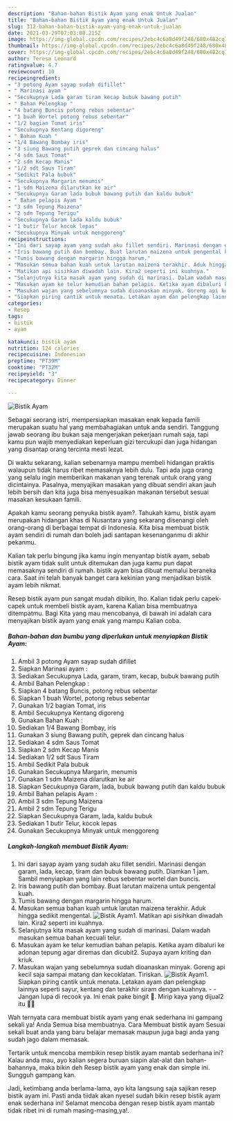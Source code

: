 ```yaml
---
description: "Bahan-bahan Bistik Ayam yang enak Untuk Jualan"
title: "Bahan-bahan Bistik Ayam yang enak Untuk Jualan"
slug: 312-bahan-bahan-bistik-ayam-yang-enak-untuk-jualan
date: 2021-03-29T07:03:08.215Z
image: https://img-global.cpcdn.com/recipes/2ebc4c6a8d49f248/680x482cq70/bistik-ayam-foto-resep-utama.jpg
thumbnail: https://img-global.cpcdn.com/recipes/2ebc4c6a8d49f248/680x482cq70/bistik-ayam-foto-resep-utama.jpg
cover: https://img-global.cpcdn.com/recipes/2ebc4c6a8d49f248/680x482cq70/bistik-ayam-foto-resep-utama.jpg
author: Teresa Leonard
ratingvalue: 4.7
reviewcount: 10
recipeingredient:
- "3 potong Ayam sayap sudah difillet"
- " Marinasi ayam "
- "Secukupnya Lada garam tiram kecap bubuk bawang putih"
- " Bahan Pelengkap "
- "4 batang Buncis potong rebus sebentar"
- "1 buah Wortel potong rebus sebentar"
- "1/2 bagian Tomat iris"
- "Secukupnya Kentang digoreng"
- " Bahan Kuah "
- "1/4 Bawang Bombay iris"
- "3 siung Bawang putih geprek dan cincang halus"
- "4 sdm Saus Tomat"
- "2 sdm Kecap Manis"
- "1/2 sdt Saus Tiram"
- "Sedikit Pala bubuk"
- "Secukupnya Margarin menumis"
- "1 sdm Maizena dilarutkan ke air"
- "Secukupnya Garam lada bubuk bawang putih dan kaldu bubuk"
- " Bahan pelapis Ayam "
- "3 sdm Tepung Maizena"
- "2 sdm Tepung Terigu"
- "Secukupnya Garam lada kaldu bubuk"
- "1 butir Telur kocok lepas"
- "Secukupnya Minyak untuk menggoreng"
recipeinstructions:
- "Ini dari sayap ayam yang sudah aku fillet sendiri. Marinasi dengan garam, lada, kecap, tiram dan bubuk bawang putih. Diamkan 1 jam. Sambil menyiapkan yang lain rebus sebentar wortel dan buncis."
- "Iris bawang putih dan bombay. Buat larutan maizena untuk pengental kuah."
- "Tumis bawang dengan margarin hingga harum."
- "Masukan semua bahan kuah untuk larutan maizena terakhir. Aduk hingga sedikit mengental."
- "Matikan api sisihkan diwadah lain. Kira2 seperti ini kuahnya."
- "Selanjutnya kita masak ayam yang sudah di marinasi. Dalam wadah masukan semua bahan kecuali telur."
- "Masukan ayam ke telur kemudian bahan pelapis. Ketika ayam dibaluri ke adonan tepung agar diremas dan dicubit2. Supaya ayam kriting dan kriuk."
- "Masukan wajan yang sebelumnya sudah dioanaskan minyak. Goreng api kecil saja sampai matang dan kecoklatan. Tiriskan."
- "Siapkan piring cantik untuk menata. Letakan ayam dan pelengkap lainnya seperti sayur, kentang dan terakhir siram dengan kuahnya.   Jangan lupa di recook ya. Ini enak pake bingit 🤩. Mirip kaya yang dijual2 itu 🤭😂"
categories:
- Resep
tags:
- bistik
- ayam

katakunci: bistik ayam 
nutrition: 124 calories
recipecuisine: Indonesian
preptime: "PT39M"
cooktime: "PT32M"
recipeyield: "3"
recipecategory: Dinner

---
```



![Bistik Ayam](https://img-global.cpcdn.com/recipes/2ebc4c6a8d49f248/680x482cq70/bistik-ayam-foto-resep-utama.jpg)

Sebagai seorang istri, mempersiapkan masakan enak kepada famili merupakan suatu hal yang membahagiakan untuk anda sendiri. Tanggung jawab seorang ibu bukan saja mengerjakan pekerjaan rumah saja, tapi kamu pun wajib menyediakan keperluan gizi tercukupi dan juga hidangan yang disantap orang tercinta mesti lezat.

Di waktu  sekarang, kalian sebenarnya mampu membeli hidangan praktis walaupun tidak harus ribet memasaknya lebih dulu. Tapi ada juga orang yang selalu ingin memberikan makanan yang terenak untuk orang yang dicintainya. Pasalnya, menyajikan masakan yang dibuat sendiri akan jauh lebih bersih dan kita juga bisa menyesuaikan makanan tersebut sesuai masakan kesukaan famili. 



Apakah kamu seorang penyuka bistik ayam?. Tahukah kamu, bistik ayam merupakan hidangan khas di Nusantara yang sekarang disenangi oleh orang-orang di berbagai tempat di Indonesia. Kita bisa membuat bistik ayam sendiri di rumah dan boleh jadi santapan kesenanganmu di akhir pekanmu.

Kalian tak perlu bingung jika kamu ingin menyantap bistik ayam, sebab bistik ayam tidak sulit untuk ditemukan dan juga kamu pun dapat memasaknya sendiri di rumah. bistik ayam bisa dibuat memalui beraneka cara. Saat ini telah banyak banget cara kekinian yang menjadikan bistik ayam lebih nikmat.

Resep bistik ayam pun sangat mudah dibikin, lho. Kalian tidak perlu capek-capek untuk membeli bistik ayam, karena Kalian bisa membuatnya ditempatmu. Bagi Kita yang mau mencobanya, di bawah ini adalah cara menyajikan bistik ayam yang enak yang mampu Kalian coba.

<!--inarticleads1-->

##### Bahan-bahan dan bumbu yang diperlukan untuk menyiapkan Bistik Ayam:

1. Ambil 3 potong Ayam sayap sudah difillet
1. Siapkan  Marinasi ayam :
1. Sediakan Secukupnya Lada, garam, tiram, kecap, bubuk bawang putih
1. Ambil  Bahan Pelengkap :
1. Siapkan 4 batang Buncis, potong rebus sebentar
1. Siapkan 1 buah Wortel, potong rebus sebentar
1. Gunakan 1/2 bagian Tomat, iris
1. Ambil Secukupnya Kentang digoreng
1. Gunakan  Bahan Kuah :
1. Sediakan 1/4 Bawang Bombay, iris
1. Gunakan 3 siung Bawang putih, geprek dan cincang halus
1. Sediakan 4 sdm Saus Tomat
1. Siapkan 2 sdm Kecap Manis
1. Sediakan 1/2 sdt Saus Tiram
1. Ambil Sedikit Pala bubuk
1. Gunakan Secukupnya Margarin, menumis
1. Gunakan 1 sdm Maizena dilarutkan ke air
1. Siapkan Secukupnya Garam, lada, bubuk bawang putih dan kaldu bubuk
1. Ambil  Bahan pelapis Ayam :
1. Ambil 3 sdm Tepung Maizena
1. Ambil 2 sdm Tepung Terigu
1. Siapkan Secukupnya Garam, lada, kaldu bubuk
1. Sediakan 1 butir Telur, kocok lepas
1. Gunakan Secukupnya Minyak untuk menggoreng




<!--inarticleads2-->

##### Langkah-langkah membuat Bistik Ayam:

1. Ini dari sayap ayam yang sudah aku fillet sendiri. Marinasi dengan garam, lada, kecap, tiram dan bubuk bawang putih. Diamkan 1 jam. Sambil menyiapkan yang lain rebus sebentar wortel dan buncis.
1. Iris bawang putih dan bombay. Buat larutan maizena untuk pengental kuah.
1. Tumis bawang dengan margarin hingga harum.
1. Masukan semua bahan kuah untuk larutan maizena terakhir. Aduk hingga sedikit mengental.
<img src="//assets-global.cpcdn.com/assets/icons/button_play-2c75c40dde080a61004c1f40b05d8f140eaff45d7e9e6481dc71c63d2e7c4909.png" alt="Bistik Ayam">1. Matikan api sisihkan diwadah lain. Kira2 seperti ini kuahnya.
1. Selanjutnya kita masak ayam yang sudah di marinasi. Dalam wadah masukan semua bahan kecuali telur.
1. Masukan ayam ke telur kemudian bahan pelapis. Ketika ayam dibaluri ke adonan tepung agar diremas dan dicubit2. Supaya ayam kriting dan kriuk.
1. Masukan wajan yang sebelumnya sudah dioanaskan minyak. Goreng api kecil saja sampai matang dan kecoklatan. Tiriskan.
<img src="//assets-global.cpcdn.com/assets/icons/button_play-2c75c40dde080a61004c1f40b05d8f140eaff45d7e9e6481dc71c63d2e7c4909.png" alt="Bistik Ayam">1. Siapkan piring cantik untuk menata. Letakan ayam dan pelengkap lainnya seperti sayur, kentang dan terakhir siram dengan kuahnya.  -  - Jangan lupa di recook ya. Ini enak pake bingit 🤩. Mirip kaya yang dijual2 itu 🤭😂




Wah ternyata cara membuat bistik ayam yang enak sederhana ini gampang sekali ya! Anda Semua bisa membuatnya. Cara Membuat bistik ayam Sesuai sekali buat anda yang baru belajar memasak maupun juga bagi anda yang sudah jago dalam memasak.

Tertarik untuk mencoba membikin resep bistik ayam mantab sederhana ini? Kalau anda mau, ayo kalian segera buruan siapin alat-alat dan bahan-bahannya, maka bikin deh Resep bistik ayam yang enak dan simple ini. Sungguh gampang kan. 

Jadi, ketimbang anda berlama-lama, ayo kita langsung saja sajikan resep bistik ayam ini. Pasti anda tiidak akan nyesel sudah bikin resep bistik ayam enak sederhana ini! Selamat mencoba dengan resep bistik ayam mantab tidak ribet ini di rumah masing-masing,ya!.

